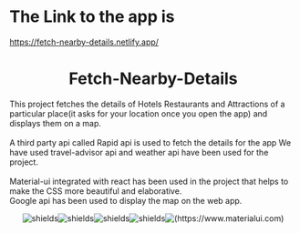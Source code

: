 # The Link to the app is
https://fetch-nearby-details.netlify.app/


<h1 align="center" id="title">Fetch-Nearby-Details</h1>

<p id="description">This project fetches the details of Hotels Restaurants and Attractions of a particular place(it asks for your location once you open the app) and displays them on a map.<br><br>A third party api called Rapid api is used to fetch the details for the app We have used travel-advisor api and weather api have been used for the project.<br><br>Material-ui integrated with react has been used in the project that helps to make the CSS more beautiful and elaborative.<br>Google api has been used to display the map on the web app.</p>

<p align="center"><img src="https://img.shields.io/static/v1?label=dependecy&amp;message=Node.js&amp;color=%23AEF87E" alt="shields"><img src="https://img.shields.io/static/v1?label=Library&amp;message=React.js&amp;color=%2375F5F9" alt="shields"><img src="https://img.shields.io/static/v1?label=UI&amp;message=Material+UI&amp;color=%23F0F55D" alt="shields"><img src="https://img.shields.io/static/v1?label=Language&amp;message=Javascript&amp;color=%23F5C45D" alt="shields"><img src="https://img.shields.io/static/v1?label=Styling&amp;message=CSS&amp;color=%239D52F7" alt="(https://www.materialui.com)"></p>
